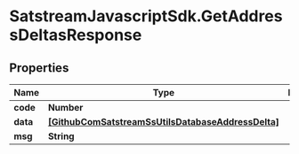 # SatstreamJavascriptSdk.GetAddressDeltasResponse

## Properties
Name | Type | Description | Notes
------------ | ------------- | ------------- | -------------
**code** | **Number** |  | [optional] 
**data** | [**[GithubComSatstreamSsUtilsDatabaseAddressDelta]**](GithubComSatstreamSsUtilsDatabaseAddressDelta.md) |  | [optional] 
**msg** | **String** |  | [optional] 
